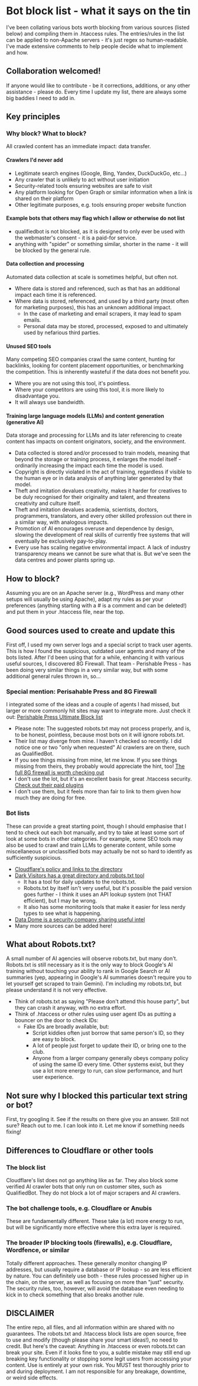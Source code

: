 # Bot block list - what it says on the tin
I've been collating various bots worth blocking from various sources (listed below) and compiling them in .htaccess rules. The entries/rules in the list can be applied to non-Apache servers - it's just regex so human-readable. I've made extensive comments to help people decide what to implement and how.

## Collaboration welcomed!
If anyone would like to contribute - be it corrections, additions, or any other assistance - please do. Every time I update my list, there are always some big baddies I need to add in.

## Key principles

### Why block? What to block?
All crawled content has an immediate impact: data transfer.

#### Crawlers I'd never add
  - Legitimate search engines (Google, Bing, Yandex, DuckDuckGo, etc...)
  - Any crawler that is unlikely to act without user initiation
  - Security-related tools ensuring websites are safe to visit
  - Any platform looking for Open Graph or similar information when a link is shared on their platform
  - Other legitimate purposes, e.g. tools ensuring proper website function

#### Example bots that others may flag which I allow or otherwise do not list
  - qualifiedbot is not blocked, as it is designed to only ever be used with the webmaster's consent - it is a paid-for service.
  - anything with "spider" or something similar, shorter in the name - it will be blocked by the general rule.

#### Data collection and processing  
Automated data collection at scale is sometimes helpful, but often not.
  - Where data is stored and referenced, such as that has an additional impact each time it is referenced.
  - Where data is stored, referenced, and used by a third party (most often for marketing purposes), this has an unknown additional impact.
    * In the case of marketing and email scrapers, it may lead to spam emails.
    * Personal data may be stored, processed, exposed to and ultimately used by nefarious third parties.
   
#### Unused SEO tools
Many competing SEO companies crawl the same content, hunting for backlinks, looking for content placement opportunities, or benchmarking the competition. This is inherently wasteful if the data does not benefit *you*.
  - Where you are not using this tool, it's pointless.
  - Where your competitors are using this tool, it is more likely to disadvantage you.
  - It will always use bandwidth.
  
#### Training large language models (LLMs) and content generation (generative AI)
Data storage and processing for LLMs and its later referencing to create content has impacts on content originators, society, and the environment.
  - Data collected is stored and/or processed to train models, meaning that beyond the storage or training process, it enlarges the model itself - ordinarily increasing the impact each time the model is used.
  - Copyright is directly violated in the act of training, regardless if visible to the human eye or in data analysis of anything later generated by that model.
  - Theft and imitation devalues creativity, makes it harder for creatives to be duly recognised for their originality and talent, and threatens creativity and culture itself.
  - Theft and imitation devalues academia, scientists, doctors, programmers, translators, and every other skilled profession out there in a similar way, with analogous impacts.
  - Promotion of AI encourages overuse and dependence by design, slowing the development of real skills of currently free systems that will eventually be exclusively pay-to-play.
  - Every use has scaling negative environmental impact. A lack of industry transparency means we cannot be sure what that is. But we've seen the data centres and power plants spring up.

## How to block?
Assuming you are on an Apache server (e.g., WordPress and many other setups will usually be using Apache), adapt my rules as per your preferences (anything starting with a # is a comment and can be deleted!) and put them in your .htaccess file, near the top.

## Good sources used to create and update this
First off, I used my own server logs and a special script to track user agents. This is how I found the suspicious, outdated user agents and many of the bots listed. After I'd been using that for a while, enhancing it with various useful sources, I discovered 8G Firewall. That team - Perishable Press - has been doing very similar things in a very similar way, but with some additional general rules thrown in, so...

### Special mention: Perisahable Press and 8G Firewall
I integrated some of the ideas and a couple of agents I had missed, but larger or more commonly hit sites may want to integrate more. Just check it out:
[Perishable Press Ultimate Block list](https://perishablepress.com/ultimate-ai-block-list/)
* Please note: The suggested robots.txt may not process properly, and is, to be honest, pointless, because most bots on it will ignore robots.txt. 
* Their list may diverge from mine. I haven't checked so recently. I did notice one or two "only when requested" AI crawlers are on there, such as QualifiedBot.
* If you see things missing from mine, let me know. If you see things missing from theirs, they probably would appreciate the hint, too!
[The full 8G firewall is worth checking out](https://perishablepress.com/8g-firewall/)
* I don't use the lot, but it's an excellent basis for great .htaccess security.
[Check out their paid plugins](https://plugin-planet.com/)
* I don't use them, but it feels more than fair to link to them given how much they are doing for free.

### Bot lists
These can provide a great starting point, though I should emphasise that I tend to check out each bot manually, and try to take at least some sort of look at some bots in other categories. For example, some SEO tools may also be used to crawl and train LLMs to generate content, while some miscellaneous or unclassified bots may actually be not so hard to identify as sufficiently suspicious.
* [Cloudflare's policy and links to the directory](https://developers.cloudflare.com/bots/concepts/bot/#ai-bots)
* [Dark Visitors has a great directory and robots.txt tool](https://darkvisitors.com/)
  - It has a tool for daily updates to the robots.txt.
  - Robots.txt by itself isn't very useful, but it's possible the paid version goes further - I think it uses an API lookup system (not THAT efficient), but I may be wrong.
  - It also has some monitoring tools that make it easier for less nerdy types to see what is happening.
* [Data Dome is a security company sharing useful intel](https://datadome.co/datadome-intel/)
* Many more sources can be added here!

## What about Robots.txt?
A small number of AI agencies will observe robots.txt, but many don't. Robots.txt is still necessary as it is the only way to block Google's AI training without touching your ability to rank in Google Search or AI summaries (yep, appearing in Google's AI summaries doesn't require you to let yourself get scraped to train Gemini). I'm including my robots.txt, but please understand it is not very effective.
* Think of robots.txt as saying "Please don't attend this house party", but they can crash it anyway, with no extra effort.
* Think of .htaccess or other rules using user agent IDs as putting a bouncer on the door to check IDs:
  - Fake IDs are broadly available, but:
    * Script kiddies often just borrow that same person's ID, so they are easy to block.
    * A lot of people just forget to update their ID, or bring one to the club.
    * Anyone from a larger company generally obeys company policy of using the same ID every time.
Other systems exist, but they use a lot more energy to run, can slow performance, and hurt user experience.

## Not sure why I blocked this particular text string or bot?
First, try googling it. See if the results on there give you an answer. Still not sure? Reach out to me. I can look into it. Let me know if something needs fixing!

## Differences to Cloudflare or other tools
### The block list
Cloudflare's list does not go anything like as far. They also block some verified AI crawler bots that only run on customer sites, such as QualifiedBot. They do not block a lot of major scrapers and AI crawlers.

### The bot challenge tools, e.g. Cloudflare or Anubis
These are fundamentally different. These take (a lot) more energy to run, but will be significantly more effective where this extra layer is required.

### The broader IP blocking tools (firewalls), e.g. Cloudflare, Wordfence, or similar
Totally different approaches. These generally monitor changing IP addresses, but usually require a database or IP lookup - so are less efficient by nature. You can definitely use both - these rules processed higher up in the chain, on the server, as well as focusing on more than "just" security. The security rules, too, however, will avoid the database even needing to kick in to check something that also breaks another rule.

## DISCLAIMER
The entire repo, all files, and all information within are shared with no guarantees. The robots.txt and .htaccess block lists are open source, free to use and modify (though please share your smart ideas!), no need to credit. But here's the caveat: Anything in .htaccess or even robots.txt can break your site. Even if it looks fine to you, a subtle mistake may still end up breaking key functionality or stopping some legit users from accessing your content. Use is entirely at your own risk. You MUST test thoroughly prior to and during deployment. I am not responsible for any breakage, downtime, or weird side effects.
